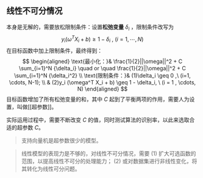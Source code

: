 ##  线性不可分情况
本身是无解的，需要放松限制条件：设置**松弛变量** $\delta_i$ ，限制条件改写为 $$y_i (\omega^T X_i + b) \geq 1 - \delta_i\ ,\  (i = 1, \cdots , N)$$ 在目标函数中加上限制条件，最终得到：
$$
\begin{aligned}
\text{最小化：}& \frac{1}{2}||\omega||^2 + C \sum_{i=1}^N {\delta_i} \quad or \quad \frac{1}{2}||\omega||^2 + C \sum_{i=1}^N {\delta_i^2} \\
\text{限制条件：}& (1)\delta_i \geq 0 ,\ (i=1, \cdots, N-1); \\
& (2)y_i (\omega^T X_i + b) \geq 1 - \delta_i, \ (i = 1 , \cdots, N)
\end{aligned}
$$
目标函数增加了所有松弛变量的和，其中 $C$ 起到了平衡两项的作用，需要人为设置，叫做[[超参数]]。

实际运用过程中，需要不断改变 $C$ 的值，同时测试算法的识别率，以此来选取合适的超参数 $C$。

>支持向量机是超参数很少的模型。

>线性模型的表现力是不够的，对线性不可分情况，需要
(1) 扩大可选函数的范围，以提高线性不可分的处理能力；
(2) 或对数据集进行非线性变化，将其转化为线性可分问题。